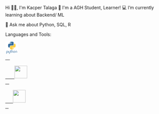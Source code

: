Hi 👋🏻, I'm Kacper Talaga
💼 I'm a AGH Student, Learner!
💻 I’m currently learning about Backend/ ML

💬 Ask me about Python, SQL, R

Languages and Tools:
<p align="left">
  <a href="https://www.python.org/">
    <code><img src="https://raw.githubusercontent.com/devicons/devicon/master/icons/python/python-original-wordmark.svg" width="40" height="40"</code>
  </a>
  <a href="https://www.r-project.org/">
    <code><img src="https://www.r-project.org/Rlogo.png" width="40" height="40"</code>
  </a>
  <a href="https://pl.wikipedia.org/wiki/SQL">
    <code><img src="https://shorturl.at/MU31x" width="40" height="40"</code>
  </a>
</p>
